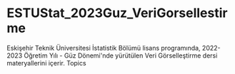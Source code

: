 # ESTUStat_2023Guz_VeriGorsellestirme
Eskişehir Teknik Üniversitesi İstatistik Bölümü lisans programında, 2022-2023 Öğretim Yılı - Güz Dönemi'nde yürütülen Veri Görselleştirme dersi materyallerini içerir.  Topics
